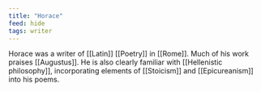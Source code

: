 ```yaml
---
title: "Horace"
feed: hide
tags: writer
---
```


Horace was a writer of [[Latin]] [[Poetry]] in [[Rome]]. Much of his work praises [[Augustus]]. He is also clearly familiar with [[Hellenistic philosophy]], incorporating elements of [[Stoicism]] and [[Epicureanism]] into his poems.